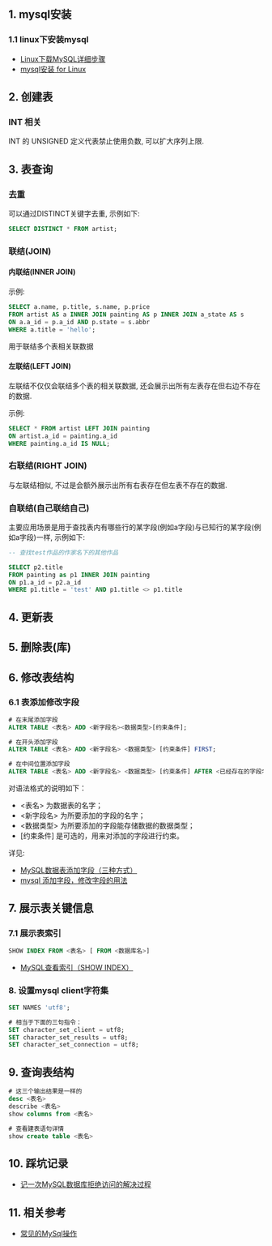 ## 1. mysql安装

### 1.1 linux下安装mysql

- [Linux下载MySQL详细步骤](https://juejin.im/post/5d77442e6fb9a06ae43a1da1)
- [mysql安装 for Linux](https://juejin.im/post/5c76500ae51d453ed47d7555)

## 2. 创建表

### INT 相关

INT 的 UNSIGNED 定义代表禁止使用负数, 可以扩大序列上限.

## 3. 表查询

### 去重

可以通过DISTINCT关键字去重, 示例如下:

```sql
SELECT DISTINCT * FROM artist;
```

### 联结(JOIN)

#### 内联结(INNER JOIN)

示例:

```sql
SELECT a.name, p.title, s.name, p.price
FROM artist AS a INNER JOIN painting AS p INNER JOIN a_state AS s
ON a.a_id = p.a_id AND p.state = s.abbr
WHERE a.title = 'hello';
```

用于联结多个表相关联数据

#### 左联结(LEFT JOIN)

左联结不仅仅会联结多个表的相关联数据, 还会展示出所有左表存在但右边不存在的数据.

示例:

```sql
SELECT * FROM artist LEFT JOIN painting
ON artist.a_id = painting.a_id
WHERE painting.a_id IS NULL;
```

### 右联结(RIGHT JOIN)

与左联结相似, 不过是会额外展示出所有右表存在但左表不存在的数据.

### 自联结(自己联结自己)

主要应用场景是用于查找表内有哪些行的某字段(例如a字段)与已知行的某字段(例如a字段)一样, 示例如下:

```sql
-- 查找test作品的作家名下的其他作品

SELECT p2.title
FROM painting as p1 INNER JOIN painting
ON p1.a_id = p2.a_id
WHERE p1.title = 'test' AND p1.title <> p1.title
```

## 4. 更新表

## 5. 删除表(库)

## 6. 修改表结构

### 6.1 表添加修改字段

```sql
# 在末尾添加字段
ALTER TABLE <表名> ADD <新字段名><数据类型>[约束条件];

# 在开头添加字段
ALTER TABLE <表名> ADD <新字段名> <数据类型> [约束条件] FIRST;

# 在中间位置添加字段
ALTER TABLE <表名> ADD <新字段名> <数据类型> [约束条件] AFTER <已经存在的字段名>;
```

对语法格式的说明如下：
- <表名> 为数据表的名字；
- <新字段名> 为所要添加的字段的名字；
- <数据类型> 为所要添加的字段能存储数据的数据类型；
- [约束条件] 是可选的，用来对添加的字段进行约束。

详见:

- [MySQL数据表添加字段（三种方式）](http://c.biancheng.net/view/7201.html)
- [mysql 添加字段，修改字段的用法](https://www.cnblogs.com/anxbb/p/8664753.html)

## 7. 展示表关键信息

### 7.1 展示表索引

```sql
SHOW INDEX FROM <表名> [ FROM <数据库名>]
```

- [MySQL查看索引（SHOW INDEX）](http://c.biancheng.net/view/7364.html)

### 8. 设置mysql client字符集

```sql
SET NAMES 'utf8';

# 相当于下面的三句指令：
SET character_set_client = utf8;
SET character_set_results = utf8;
SET character_set_connection = utf8;
```

## 9. 查询表结构

```sql
# 这三个输出结果是一样的
desc <表名>
describe <表名>
show columns from <表名>

# 查看建表语句详情
show create table <表名>
```

## 10. 踩坑记录


- [记一次MySQL数据库拒绝访问的解决过程](https://www.cnblogs.com/chyingp/p/mysql-access-denied-because-of-anonymous-user.html)





## 11. 相关参考

- [常见的MySql操作](http://c.biancheng.net/skill/web/)